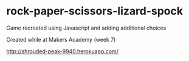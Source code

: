rock-paper-scissors-lizard-spock
================================

Game recreated using Javascript and adding additional choices

Created while at Makers Academy (week 7)

http://shrouded-peak-9940.herokuapp.com/
